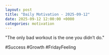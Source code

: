 ```yaml
---
layout: post
title: "Daily Motivation - 2025-09-12"
date: 2025-09-12 12:00:00 +0000
categories: motivation
---
```


"The only bad workout is the one you didn’t do."

#Success #Growth #FridayFeeling
